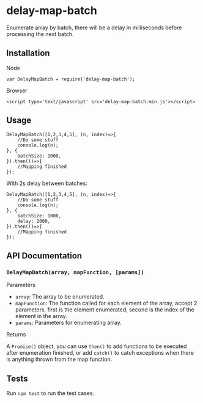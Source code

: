 delay-map-batch
===============

Enumerate array by batch, there will be a delay in milliseconds before processing the next batch.

Installation
------------

Node

	var DelayMapBatch = require('delay-map-batch');

Browser

	<script type='text/javascript' src='delay-map-batch.min.js'></script>


Usage
-----

	DelayMapBatch([1,2,3,4,5], (n, index)=>{
		//Do some stuff
		console.log(n);
	}, {
		batchSize: 1000,
	}).then(()=>{
		//Mapping finished
	});

With 2s delay between batches:

	DelayMapBatch([1,2,3,4,5], (n, index)=>{
		//Do some stuff
		console.log(n);
	}, {
		batchSize: 1000,
		delay: 2000,
	}).then(()=>{
		//Mapping finished
	});


API Documentation
-----------------

### `DelayMapBatch(array, mapFunction, [params])`

Parameters

* `array`: The array to be enumerated.
* `mapFunction`: The function called for each element of the array, accept 2 parameters, first is the element enumerated, second is the index of the element in the array.
* `params`: Parameters for enumerating array.

Returns

A `Promise()` object, you can use `then()` to add functions to be executed after enumeration finished, or add `catch()` to catch exceptions when there is anything thrown from the map function.

Tests
-----

Run `npm test` to run the test cases.


